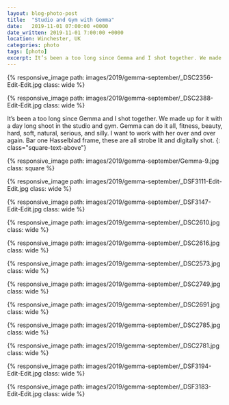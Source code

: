 ```yaml
---
layout: blog-photo-post
title:  "Studio and Gym with Gemma"
date:   2019-11-01 07:00:00 +0000
date_written: 2019-11-01 7:00:00 +0000
location: Winchester, UK
categories: photo
tags: [photo]
excerpt: It’s been a too long since Gemma and I shot together. We made up for it with a day long shoot in the studio and gym. Gemma can do it all, fitness, beauty, hard, soft, natural, serious, and silly. I want to work with her over and over again. Bar one Hasselblad frame, these are all strobe lit and digitally shot.
---
```

{% responsive_image path: images/2019/gemma-september/_DSC2356-Edit-Edit.jpg class: wide %}

{% responsive_image path: images/2019/gemma-september/_DSC2388-Edit-Edit.jpg class: wide %}

It’s been a too long since Gemma and I shot together. We made up for it with a day long shoot in the studio and gym. Gemma can do it all, fitness, beauty, hard, soft, natural, serious, and silly. I want to work with her over and over again. Bar one Hasselblad frame, these are all strobe lit and digitally shot.
{: class="square-text-above"}

{% responsive_image path: images/2019/gemma-september/Gemma-9.jpg class: square %}

{% responsive_image path: images/2019/gemma-september/_DSF3111-Edit-Edit.jpg class: wide %}

{% responsive_image path: images/2019/gemma-september/_DSF3147-Edit-Edit.jpg class: wide %}

{% responsive_image path: images/2019/gemma-september/_DSC2610.jpg class: wide %}

{% responsive_image path: images/2019/gemma-september/_DSC2616.jpg class: wide %}

{% responsive_image path: images/2019/gemma-september/_DSC2573.jpg class: wide %}

{% responsive_image path: images/2019/gemma-september/_DSC2749.jpg class: wide %}

{% responsive_image path: images/2019/gemma-september/_DSC2691.jpg class: wide %}

{% responsive_image path: images/2019/gemma-september/_DSC2785.jpg class: wide %}

{% responsive_image path: images/2019/gemma-september/_DSC2781.jpg class: wide %}

{% responsive_image path: images/2019/gemma-september/_DSF3194-Edit-Edit.jpg class: wide %}

{% responsive_image path: images/2019/gemma-september/_DSF3183-Edit-Edit.jpg class: wide %}

